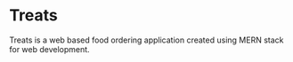 # Treats
Treats is a web based food ordering application created using MERN stack for web development.
